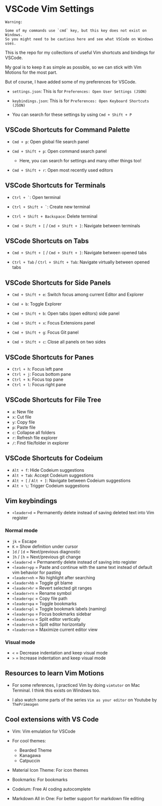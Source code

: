 # VSCode Vim Settings

```
Warning:

Some of my commands use `cmd` key, but this key does not exist on Windows.
So you might need to be cautious here and see what VSCode on Windows uses.
```

This is the repo for my collections of useful Vim shortcuts and bindings for VSCode.

My goal is to keep it as simple as possible, so we can stick with Vim Motions for the most part.

But of course, I have added some of my preferences for VSCode.

- `settings.json`: This is for `Preferences: Open User Settings (JSON)`

- `keybindings.json`: This is for `Preferences: Open Keyboard Shortcuts (JSON)`

- You can search for these settings by using `Cmd + Shift + P`

## VSCode Shortcuts for Command Palette

- `Cmd + p`: Open global file search panel

- `Cmd + Shift + p`: Open command search panel

  - Here, you can search for settings and many other things too!

- `Cmd + Shift + r`: Open most recently used editors

## VSCode Shortcuts for Terminals

- `` Ctrl + ` ``: Open terminal

- `` Ctrl + Shift + ` ``: Create new terminal

- `Ctrl + Shift + Backspace`: Delete terminal

- `Cmd + Shift + [` / `Cmd + Shift + ]`: Navigate between terminals

## VSCode Shortcuts on Tabs

- `Cmd + Shift + [` / `Cmd + Shift + ]`: Navigate between opened tabs

- `Ctrl + Tab` / `Ctrl + Shift + Tab`: Navigate virtually between opened tabs

## VSCode Shortcuts for Side Panels

- `Cmd + Shift + e`: Switch focus among current Editor and Explorer

- `Cmd + b`: Toggle Explorer

- `Cmd + Shift + b`: Open tabs (open editors) side panel

- `Cmd + Shift + x`: Focus Extensions panel

- `Cmd + Shift + g`: Focus Git panel

- `Cmd + Shift + c`: Close all panels on two sides

## VSCode Shortcuts for Panes

- `Ctrl + h`: Focus left pane
- `Ctrl + j`: Focus bottom pane
- `Ctrl + k`: Focus top pane
- `Ctrl + l`: Focus right pane

## VSCode Shortcuts for File Tree

- `a`: New file
- `x`: Cut file
- `y`: Copy file
- `p`: Paste file
- `c`: Collapse all folders
- `r`: Refresh file explorer
- `/`: Find file/folder in explorer

## VSCode Shortcuts for Codeium

- `Alt + f`: Hide Codeium suggestions
- `Alt + Tab`: Accept Codeium suggestions
- `Alt + [` / `Alt + ]`: Navigate between Codeium suggestions
- `Alt + \`: Trigger Codeium suggestions

## Vim keybindings

- `<leader>d` = Permanently delete instead of saving deleted text into Vim register

### Normal mode

- `jk` = Escape
- `K` = Show definition under cursor
- `]d` / `[d` = Next/previous diagnostic
- `]h` / `[h` = Next/previous git change
- `<leader>d` = Permanently delete instead of saving into register
- `<leader>pp` = Paste and continue with the same text instead of default vim behavior for pasting
- `<leader>nh` = No highlight after searching
- `<leader>hb` = Toggle git blame
- `<leader>hr` = Revert selected git ranges
- `<leader>rn` = Rename symbol
- `<leader>pc` = Copy file path
- `<leader>pa` = Toggle bookmarks
- `<leader>pl` = Toggle bookmark labels (naming)
- `<leader>po` = Focus bookmarks sidebar
- `<leader>sv` = Split editor vertically
- `<leader>sh` = Split editor horizontally
- `<leader>sm` = Maximize current editor view

### Visual mode

- `<` = Decrease indentation and keep visual mode
- `>` = Increase indentation and keep visual mode

## Resources to learn Vim Motions

- For some references, I practiced Vim by doing `vimtutor` on Mac Terminal. I think this exists on Windows too.

- I also watch some parts of the series `Vim as your editor` on Youtube by `ThePrimeagen`

## Cool extensions with VS Code

- Vim: Vim emulation for VSCode

- For cool themes:

  - Bearded Theme
  - Kanagawa
  - Catpuccin

- Material Icon Theme: For icon themes

- Bookmarks: For bookmarks

- Codeium: Free AI coding autocomplete

- Markdown All in One: For better support for markdown file editing
